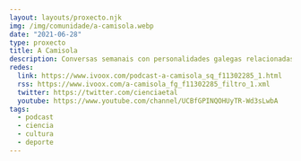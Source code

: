 ```yaml
---
layout: layouts/proxecto.njk
img: /img/comunidade/a-camisola.webp
date: "2021-06-28"
type: proxecto
title: A Camisola
description: Conversas semanais con personalidades galegas relacionadas co mundo da ciencia, a cultura ou o deporte.
redes:
  link: https://www.ivoox.com/podcast-a-camisola_sq_f11302285_1.html
  rss: https://www.ivoox.com/a-camisola_fg_f11302285_filtro_1.xml
  twitter: https://twitter.com/cienciaetal
  youtube: https://www.youtube.com/channel/UCBfGPINQOHUyTR-Wd3sLwbA
tags:
  - podcast
  - ciencia
  - cultura
  - deporte
---
```

